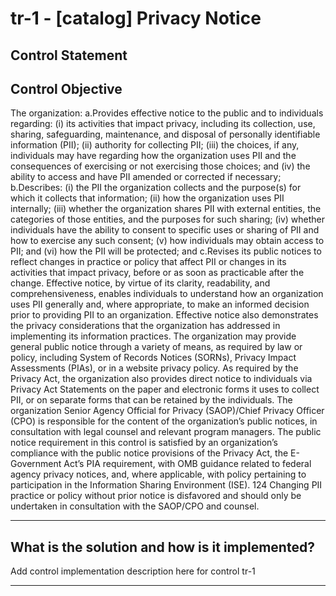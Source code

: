 # tr-1 - \[catalog\] Privacy Notice

## Control Statement

## Control Objective

The organization:  a.Provides effective notice to the public and to individuals regarding: (i) its activities that impact privacy, including its collection, use, sharing, safeguarding, maintenance, and disposal of personally identifiable information (PII); (ii) authority for collecting PII; (iii) the choices, if any, individuals may have regarding how the organization uses PII and the consequences of exercising or not exercising those choices; and (iv) the ability to access and have PII amended or corrected if necessary;  b.Describes: (i) the PII the organization collects and the purpose(s) for which it collects that information; (ii) how the organization uses PII internally; (iii) whether the organization shares PII with external entities, the categories of those entities, and the purposes for such sharing; (iv) whether individuals have the ability to consent to specific uses or sharing of PII and how to exercise any such consent; (v) how individuals may obtain access to PII; and (vi) how the PII will be protected; and  c.Revises its public notices to reflect changes in practice or policy that affect PII or changes in its activities that impact privacy, before or as soon as practicable after the change.    Effective notice, by virtue of its clarity, readability, and comprehensiveness, enables individuals to understand how an organization uses PII generally and, where appropriate, to make an informed decision prior to providing PII to an organization. Effective notice also demonstrates the privacy considerations that the organization has addressed in implementing its information practices. The organization may provide general public notice through a variety of means, as required by law or policy, including System of Records Notices (SORNs), Privacy Impact Assessments (PIAs), or in a website privacy policy. As required by the Privacy Act, the organization also provides direct notice to individuals via Privacy Act Statements on the paper and electronic forms it uses to collect PII, or on separate forms that can be retained by the individuals.   The organization Senior Agency Official for Privacy (SAOP)/Chief Privacy Officer (CPO) is responsible for the content of the organization’s public notices, in consultation with legal counsel and relevant program managers. The public notice requirement in this control is satisfied by an organization’s compliance with the public notice provisions of the Privacy Act, the E-Government Act’s PIA requirement, with OMB guidance related to federal agency privacy notices, and, where applicable, with policy pertaining to participation in the Information Sharing Environment (ISE). 124 Changing PII practice or policy without prior notice is disfavored and should only be undertaken in consultation with the SAOP/CPO and counsel.

______________________________________________________________________

## What is the solution and how is it implemented?

Add control implementation description here for control tr-1

______________________________________________________________________
